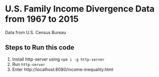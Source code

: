 # U.S. Family Income Divergence Data from 1967 to 2015

Data from U.S. Census Bureau

## Steps to Run this code

1. Install http-server using `npm i -g http-server`
3. Run `http-server`
4. Enter http://localhost:8080/income-inequality.html
